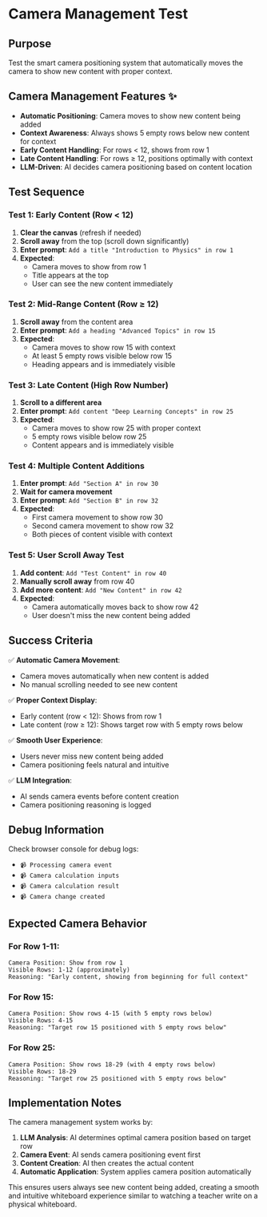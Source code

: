 # Camera Management Test

## Purpose
Test the smart camera positioning system that automatically moves the camera to show new content with proper context.

## Camera Management Features ✨
- **Automatic Positioning**: Camera moves to show new content being added
- **Context Awareness**: Always shows 5 empty rows below new content for context
- **Early Content Handling**: For rows < 12, shows from row 1
- **Late Content Handling**: For rows ≥ 12, positions optimally with context
- **LLM-Driven**: AI decides camera positioning based on content location

## Test Sequence

### Test 1: Early Content (Row < 12)
1. **Clear the canvas** (refresh if needed)
2. **Scroll away** from the top (scroll down significantly)
3. **Enter prompt**: `Add a title "Introduction to Physics" in row 1`
4. **Expected**: 
   - Camera moves to show from row 1
   - Title appears at the top
   - User can see the new content immediately

### Test 2: Mid-Range Content (Row ≥ 12)
1. **Scroll away** from the content area
2. **Enter prompt**: `Add a heading "Advanced Topics" in row 15`
3. **Expected**:
   - Camera moves to show row 15 with context
   - At least 5 empty rows visible below row 15
   - Heading appears and is immediately visible

### Test 3: Late Content (High Row Number)
1. **Scroll to a different area**
2. **Enter prompt**: `Add content "Deep Learning Concepts" in row 25`
3. **Expected**:
   - Camera moves to show row 25 with proper context
   - 5 empty rows visible below row 25
   - Content appears and is immediately visible

### Test 4: Multiple Content Additions
1. **Enter prompt**: `Add "Section A" in row 30`
2. **Wait for camera movement**
3. **Enter prompt**: `Add "Section B" in row 32`
4. **Expected**:
   - First camera movement to show row 30
   - Second camera movement to show row 32
   - Both pieces of content visible with context

### Test 5: User Scroll Away Test
1. **Add content**: `Add "Test Content" in row 40`
2. **Manually scroll away** from row 40
3. **Add more content**: `Add "New Content" in row 42`
4. **Expected**:
   - Camera automatically moves back to show row 42
   - User doesn't miss the new content being added

## Success Criteria

✅ **Automatic Camera Movement**:
- Camera moves automatically when new content is added
- No manual scrolling needed to see new content

✅ **Proper Context Display**:
- Early content (row < 12): Shows from row 1
- Late content (row ≥ 12): Shows target row with 5 empty rows below

✅ **Smooth User Experience**:
- Users never miss new content being added
- Camera positioning feels natural and intuitive

✅ **LLM Integration**:
- AI sends camera events before content creation
- Camera positioning reasoning is logged

## Debug Information

Check browser console for debug logs:
- `📹 Processing camera event`
- `📹 Camera calculation inputs`
- `📹 Camera calculation result`
- `📹 Camera change created`

## Expected Camera Behavior

### For Row 1-11:
```
Camera Position: Show from row 1
Visible Rows: 1-12 (approximately)
Reasoning: "Early content, showing from beginning for full context"
```

### For Row 15:
```
Camera Position: Show rows 4-15 (with 5 empty rows below)
Visible Rows: 4-15
Reasoning: "Target row 15 positioned with 5 empty rows below"
```

### For Row 25:
```
Camera Position: Show rows 18-29 (with 4 empty rows below)
Visible Rows: 18-29  
Reasoning: "Target row 25 positioned with 5 empty rows below"
```

## Implementation Notes

The camera management system works by:
1. **LLM Analysis**: AI determines optimal camera position based on target row
2. **Camera Event**: AI sends camera positioning event first
3. **Content Creation**: AI then creates the actual content
4. **Automatic Application**: System applies camera position automatically

This ensures users always see new content being added, creating a smooth and intuitive whiteboard experience similar to watching a teacher write on a physical whiteboard. 